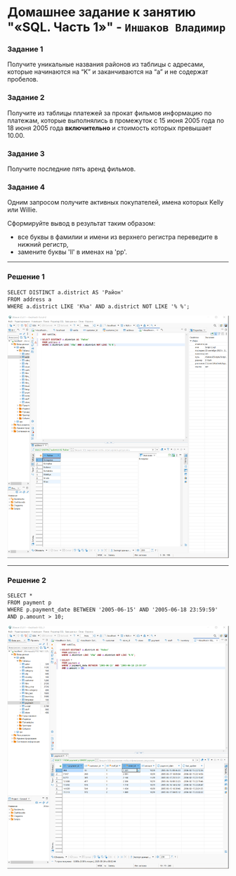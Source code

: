 # Домашнее задание к занятию "«SQL. Часть 1»" - `Иншаков Владимир`

### Задание 1

Получите уникальные названия районов из таблицы с адресами, которые начинаются на “K” и заканчиваются на “a” и не содержат пробелов.

### Задание 2

Получите из таблицы платежей за прокат фильмов информацию по платежам, которые выполнялись в промежуток с 15 июня 2005 года по 18 июня 2005 года **включительно** и стоимость которых превышает 10.00.

### Задание 3

Получите последние пять аренд фильмов.

### Задание 4

Одним запросом получите активных покупателей, имена которых Kelly или Willie. 

Сформируйте вывод в результат таким образом:
- все буквы в фамилии и имени из верхнего регистра переведите в нижний регистр,
- замените буквы 'll' в именах на 'pp'.
 ---

### Решение 1

```
SELECT DISTINCT a.district AS 'Район' 
FROM address a
WHERE a.district LIKE 'K%a' AND a.district NOT LIKE '% %';
```
![Screenshot_1](https://github.com/MrVanG0gh/Netology_12-03_SQL_p1/blob/main/Screenshots/Screenshot_1.png)

---
### Решение 2

```
SELECT *
FROM payment p
WHERE p.payment_date BETWEEN '2005-06-15' AND '2005-06-18 23:59:59'
AND p.amount > 10;
```
![Screenshot_2](https://github.com/MrVanG0gh/Netology_12-03_SQL_p1/blob/main/Screenshots/Screenshot_2.png)
